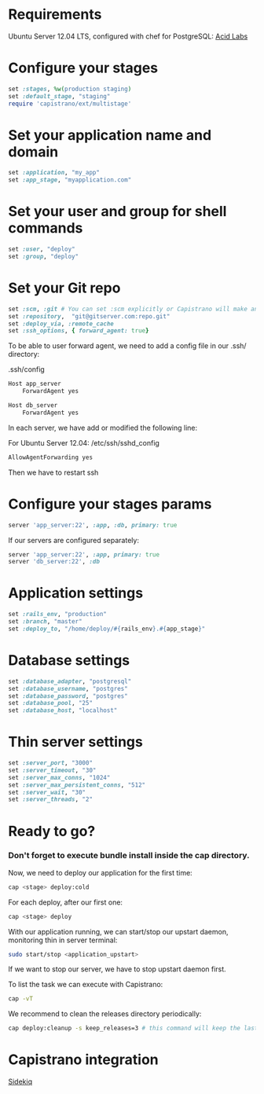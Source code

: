 # Requirements

Ubuntu Server 12.04 LTS, configured with chef for PostgreSQL: [Acid Labs](https://github.com/acidlabs/chef-rails)

# Configure your stages

```ruby
set :stages, %w(production staging)
set :default_stage, "staging"
require 'capistrano/ext/multistage'
```

# Set your application name and domain

```ruby
set :application, "my_app"
set :app_stage, "myapplication.com"
```

# Set your user and group for shell commands

```ruby
set :user, "deploy"
set :group, "deploy"
```

# Set your Git repo

```ruby
set :scm, :git # You can set :scm explicitly or Capistrano will make an intelligent guess based on known version control directory names
set :repository,  "git@gitserver.com:repo.git"
set :deploy_via, :remote_cache
set :ssh_options, { forward_agent: true}
```
To be able to user forward agent, we need to add a config file in our .ssh/ directory:

.ssh/config

```bash
Host app_server
	ForwardAgent yes

Host db_server
	ForwardAgent yes
```

In each server, we have add or modified the following line:

For Ubuntu Server 12.04: /etc/ssh/sshd_config

```bash
AllowAgentForwarding yes
```
Then we have to restart ssh

# Configure your stages params

```ruby
server 'app_server:22', :app, :db, primary: true
```

If our servers are configured separately:

```ruby
server 'app_server:22', :app, primary: true
server 'db_server:22', :db
```

# Application settings

```ruby
set :rails_env, "production"
set :branch, "master"
set :deploy_to, "/home/deploy/#{rails_env}.#{app_stage}"
```

# Database settings

```ruby
set :database_adapter, "postgresql"
set :database_username, "postgres"
set :database_password, "postgres"
set :database_pool, "25"
set :database_host, "localhost"
```

# Thin server settings

```ruby
set :server_port, "3000"
set :server_timeout, "30"
set :server_max_conns, "1024"
set :server_max_persistent_conns, "512"
set :server_wait, "30"
set :server_threads, "2"
```

# Ready to go?

### Don't forget to execute bundle install inside the cap directory.

Now, we need to deploy our application for the first time:

```bash
cap <stage> deploy:cold
```

For each deploy, after our first one:

```bash
cap <stage> deploy
```

With our application running, we can start/stop our upstart daemon, monitoring thin in server terminal:

```bash
sudo start/stop <application_upstart>
```

If we want to stop our server, we have to stop upstart daemon first.

To list the task we can execute with Capistrano:

```bash
cap -vT
```

We recommend to clean the releases directory periodically:

```bash
cap deploy:cleanup -s keep_releases=3 # this command will keep the last 3 releases
```

# Capistrano integration
[Sidekiq](https://github.com/mperham/sidekiq/wiki/Deployment#capistrano)